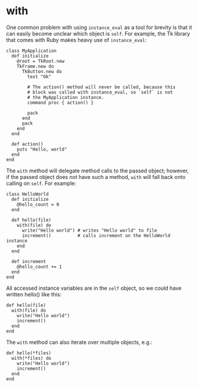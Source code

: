 with
====

One common problem with using `instance_eval` as a tool for brevity is
that it can easily become unclear which object is `self`.  For example,
the Tk library that comes with Ruby makes heavy use of `instance_eval`:

    class MyApplication
      def initialize
        @root = TkRoot.new
        TkFrame.new do
          TkButton.new do
            text "Ok"

            # The action() method will never be called, because this
            # block was called with instance_eval, so `self` is not
            # the MyApplication instance.
            command proc { action() }

            pack
          end
          pack
        end
      end

      def action()
        puts "Hello, world"
      end
    end

The `with` method will delegate method calls to the passed object;
however, if the passed object does not have such a method, `with` will
fall back onto calling on `self`.  For example:

    class HelloWorld
      def initialize
        @hello_count = 0
      end

      def hello(file)
        with(file) do
          write("Hello world") # writes "Hello world" to file
          increment()          # calls increment on the HelloWorld instance
        end
      end

      def increment
        @hello_count += 1
      end
    end

All accessed instance variables are in the `self` object, so we could
have written hello() like this:

    def hello(file)
      with(file) do
        write("Hello world")
        increment()
      end
    end

The `with` method can also iterate over multiple objects, e.g.:

    def hello(*files)
      with(*files) do
        write("Hello world")
        increment()
      end
    end

